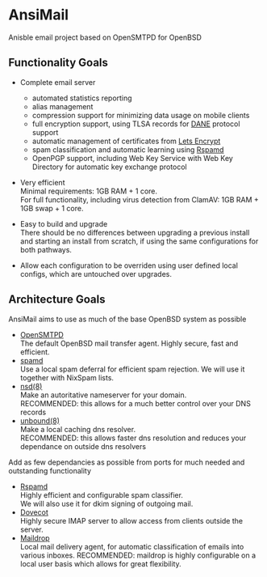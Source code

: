 # AnsiMail
Anisble email project based on OpenSMTPD for OpenBSD

## Functionality Goals

* Complete email server 
  * automated statistics reporting
  * alias management
  * compression support for minimizing data usage on mobile clients
  * full encryption support, using TLSA records for [DANE](https://halon.io/blog/what-is-dane/) protocol support
  * automatic management of certificates from [Lets Encrypt](https://letsencrypt.org/)
  * spam classification and automatic learning using [Rspamd](https://rspamd.com)
  * OpenPGP support, including Web Key Service with Web Key Directory for automatic key exchange protocol
   
* Very efficient  
Minimal requirements: 1GB RAM + 1 core.  
For full functionality, including virus detection from ClamAV: 1GB RAM + 1GB swap + 1 core.
 
* Easy to build and upgrade  
 There should be no differences between upgrading a previous install and starting an install from scratch, if using the same configurations for both pathways.

* Allow each configuration to be overriden using user defined local configs, which are untouched over upgrades.
 
## Architecture Goals
 
AnsiMail aims to use as much of the base OpenBSD system as possible
  * [OpenSMTPD](https://www.opensmtpd.org/)  
  The default OpenBSD mail transfer agent. Highly secure, fast and efficient.
  * [spamd](https://www.openbsd.org/spamd/)  
  Use a local spam deferral for efficient spam rejection. We will use it together with NixSpam lists.
  * [nsd(8)](https://man.openbsd.org/nsd.8)  
  Make an autoritative nameserver for your domain.  
   RECOMMENDED: this allows for a much better control over your DNS records
  * [unbound(8)](https://man.openbsd.org/unbound)  
  Make a local caching dns resolver.  
  RECOMMENDED: this allows faster dns resolution and reduces your dependance on outside dns resolvers

Add as few dependancies as possible from ports for much needed and outstanding functionality
  * [Rspamd](https://rspamd.com/)  
  Highly efficient and configurable spam classifier.  
  We will also use it for dkim signing of outgoing mail.
  * [Dovecot](https://www.dovecot.org/)  
  Highly secure IMAP server to allow access from clients outside the server.
  * [Maildrop](https://www.courier-mta.org/maildrop/)  
  Local mail delivery agent, for automatic classification of emails into various inboxes.
  RECOMMENDED: maildrop is highly configurable on a local user basis which allows for great flexibility.
